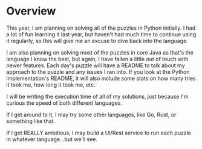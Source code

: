 # Overview
This year, I am planning on solving all of the puzzles in Python initially. I had a lot of
fun learning it last year, but haven't had much time to continue using it regularly, so this
will give me an excuse to dive back into the language.

I am also planning on solving most of the puzzles in core Java as that's the language I know the
best, but again, I have fallen a little out of touch with newer features. Each day's puzzle
will have a README to talk about my approach to the puzzle and any issues I ran into. If you look
at the Python implementation's README, it will also include some stats on how many tries it took me,
how long it took me, etc.

I will be writing the execution time of all of my solutions, just because I'm curious the speed
of both different languages.

If I get around to it, I may try some other languages, like Go, Rust, or something like that.

If I get REALLY ambitious, I may build a UI/Rest service to run each puzzle in whatever language...but we'll see.
